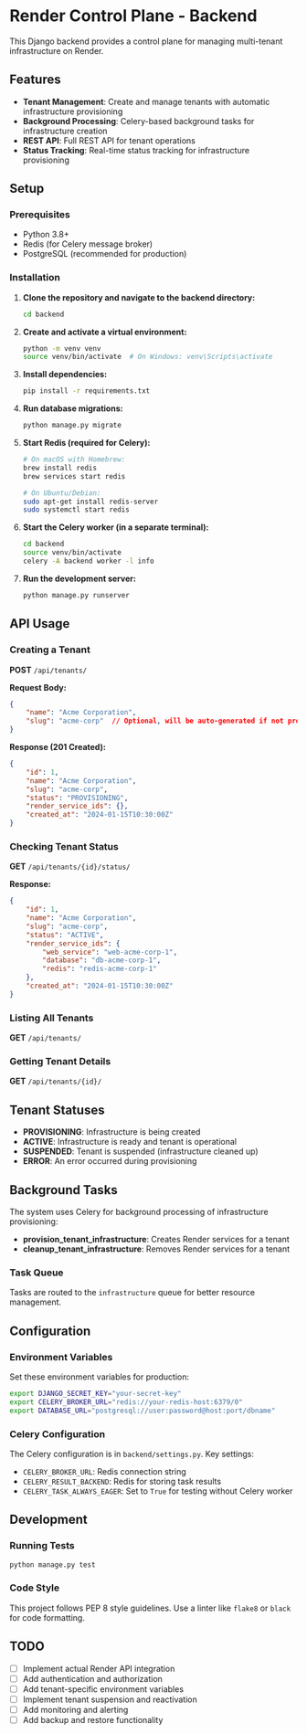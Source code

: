 # Render Control Plane - Backend

This Django backend provides a control plane for managing multi-tenant infrastructure on Render.

## Features

- **Tenant Management**: Create and manage tenants with automatic infrastructure provisioning
- **Background Processing**: Celery-based background tasks for infrastructure creation
- **REST API**: Full REST API for tenant operations
- **Status Tracking**: Real-time status tracking for infrastructure provisioning

## Setup

### Prerequisites

- Python 3.8+
- Redis (for Celery message broker)
- PostgreSQL (recommended for production)

### Installation

1. **Clone the repository and navigate to the backend directory:**
   ```bash
   cd backend
   ```

2. **Create and activate a virtual environment:**
   ```bash
   python -m venv venv
   source venv/bin/activate  # On Windows: venv\Scripts\activate
   ```

3. **Install dependencies:**
   ```bash
   pip install -r requirements.txt
   ```

4. **Run database migrations:**
   ```bash
   python manage.py migrate
   ```

5. **Start Redis (required for Celery):**
   ```bash
   # On macOS with Homebrew:
   brew install redis
   brew services start redis
   
   # On Ubuntu/Debian:
   sudo apt-get install redis-server
   sudo systemctl start redis
   ```

6. **Start the Celery worker (in a separate terminal):**
   ```bash
   cd backend
   source venv/bin/activate
   celery -A backend worker -l info
   ```

7. **Run the development server:**
   ```bash
   python manage.py runserver
   ```

## API Usage

### Creating a Tenant

**POST** `/api/tenants/`

**Request Body:**
```json
{
    "name": "Acme Corporation",
    "slug": "acme-corp"  // Optional, will be auto-generated if not provided
}
```

**Response (201 Created):**
```json
{
    "id": 1,
    "name": "Acme Corporation",
    "slug": "acme-corp",
    "status": "PROVISIONING",
    "render_service_ids": {},
    "created_at": "2024-01-15T10:30:00Z"
}
```

### Checking Tenant Status

**GET** `/api/tenants/{id}/status/`

**Response:**
```json
{
    "id": 1,
    "name": "Acme Corporation",
    "slug": "acme-corp",
    "status": "ACTIVE",
    "render_service_ids": {
        "web_service": "web-acme-corp-1",
        "database": "db-acme-corp-1",
        "redis": "redis-acme-corp-1"
    },
    "created_at": "2024-01-15T10:30:00Z"
}
```

### Listing All Tenants

**GET** `/api/tenants/`

### Getting Tenant Details

**GET** `/api/tenants/{id}/`

## Tenant Statuses

- **PROVISIONING**: Infrastructure is being created
- **ACTIVE**: Infrastructure is ready and tenant is operational
- **SUSPENDED**: Tenant is suspended (infrastructure cleaned up)
- **ERROR**: An error occurred during provisioning

## Background Tasks

The system uses Celery for background processing of infrastructure provisioning:

- **provision_tenant_infrastructure**: Creates Render services for a tenant
- **cleanup_tenant_infrastructure**: Removes Render services for a tenant

### Task Queue

Tasks are routed to the `infrastructure` queue for better resource management.

## Configuration

### Environment Variables

Set these environment variables for production:

```bash
export DJANGO_SECRET_KEY="your-secret-key"
export CELERY_BROKER_URL="redis://your-redis-host:6379/0"
export DATABASE_URL="postgresql://user:password@host:port/dbname"
```

### Celery Configuration

The Celery configuration is in `backend/settings.py`. Key settings:

- `CELERY_BROKER_URL`: Redis connection string
- `CELERY_RESULT_BACKEND`: Redis for storing task results
- `CELERY_TASK_ALWAYS_EAGER`: Set to `True` for testing without Celery worker

## Development

### Running Tests

```bash
python manage.py test
```

### Code Style

This project follows PEP 8 style guidelines. Use a linter like `flake8` or `black` for code formatting.

## TODO

- [ ] Implement actual Render API integration
- [ ] Add authentication and authorization
- [ ] Add tenant-specific environment variables
- [ ] Implement tenant suspension and reactivation
- [ ] Add monitoring and alerting
- [ ] Add backup and restore functionality
